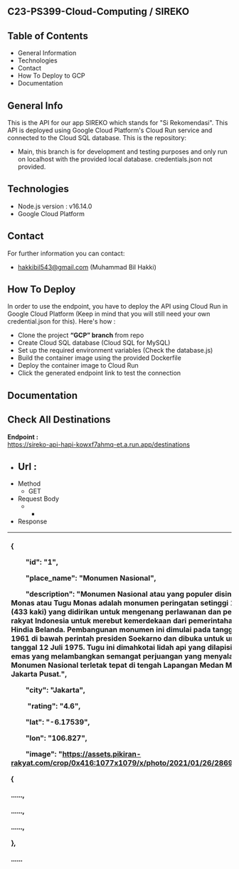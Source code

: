 ## C23-PS399-Cloud-Computing / SIREKO 
## Table of Contents
- General Information
- Technologies
- Contact
- How To Deploy to GCP
- Documentation

## General Info
This is the API for our app SIREKO which stands for "Si Rekomendasi". This API is deployed using Google Cloud Platform's Cloud Run service and connected to the Cloud SQL database. This is the repository:
- Main, this branch is for development and testing purposes and only run on localhost with the provided local database. credentials.json not provided.


## Technologies
- Node.js version : v16.14.0
- Google Cloud Platform

## Contact
For further information you can contact:
- hakkibil543@gmail.com (Muhammad Bil Hakki)


## How To Deploy
In order to use the endpoint, you have to deploy the API using Cloud Run in Google Cloud Platform (Keep in mind that you will still need your own credential.json for this). Here's how :
- Clone the project **“GCP” branch** from repo
- Create Cloud SQL database (Cloud SQL for MySQL)
- Set up the required environment variables (Check the database.js)
- Build the container image using the provided Dockerfile
- Deploy the container image to Cloud Run
- Click the generated endpoint link to test the connection


## Documentation

## Check All Destinations
**Endpoint :**\
<https://sireko-api-hapi-kowxf7ahmq-et.a.run.app/destinations>


- Url : 
  - 
- Method
  - GET
- Request Body
  - -
- Response

| <p>{</p><p>`    `"id": "1",</p><p>`    `"place_name": "Monumen Nasional",</p><p>`    `"description": "Monumen Nasional atau yang populer disingkat dengan Monas atau Tugu Monas adalah monumen peringatan setinggi 132 meter (433 kaki) yang didirikan untuk mengenang perlawanan dan perjuangan rakyat Indonesia untuk merebut kemerdekaan dari pemerintahan kolonial Hindia Belanda. Pembangunan monumen ini dimulai pada tanggal 17 Agustus 1961 di bawah perintah presiden Soekarno dan dibuka untuk umum pada tanggal 12 Juli 1975. Tugu ini dimahkotai lidah api yang dilapisi lembaran emas yang melambangkan semangat perjuangan yang menyala-nyala. Monumen Nasional terletak tepat di tengah Lapangan Medan Merdeka, Jakarta Pusat.",</p><p>`    `"city": "Jakarta",</p><p>`    ` "rating": "4.6",</p><p>`    `"lat": "-6.17539",</p><p>`    `"lon": "106.827",</p><p>`    `"image": "https://assets.pikiran-rakyat.com/crop/0x416:1077x1079/x/photo/2021/01/26/2869470274.jpg"}, <p>{</p><p>......,</p><p>......,</p><p>......,</p>},<p>......</p> |
| :- |

